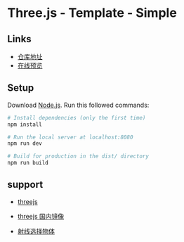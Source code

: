# Three.js - Template - Simple

## Links

- [仓库地址](https://github.com/naiop/threejs-template-simple)
- [在线预览](https://naiop.github.io/threejs-template-simple/)

## Setup
Download [Node.js](https://nodejs.org/en/download/).
Run this followed commands:

``` bash
# Install dependencies (only the first time)
npm install

# Run the local server at localhost:8080
npm run dev

# Build for production in the dist/ directory
npm run build
```


## support

- [threejs ](https://threejs.org/)

- [threejs 国内镜像](http://www.yanhuangxueyuan.com/threejs/examples/#webgl_animation_cloth)
- [射线选择物体](http://www.yanhuangxueyuan.com/threejs/examples/?q=Outline#webgl_postprocessing_outline)




